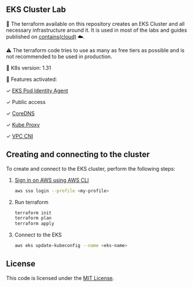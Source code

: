 ## EKS Cluster Lab

:page_facing_up: The terraform available on this repository creates an EKS Cluster and all necessary infrastructure around it. It is used in most of the labs and guides published on [contains(cloud)](https://containscloud.com) ☁️.

:warning: The terraform code tries to use as many as free tiers as possible and is not recommended to be used in production.

:round_pushpin: K8s version: 1.31

:memo: Features activated:

&check; [EKS Pod Identity Agent](https://docs.aws.amazon.com/eks/latest/userguide/pod-id-how-it-works.html)

&check; Public access

&check; [CoreDNS](https://docs.aws.amazon.com/eks/latest/userguide/managing-coredns.html)

&check; [Kube Proxy](https://docs.aws.amazon.com/eks/latest/userguide/managing-kube-proxy.html)

&check; [VPC CNI](https://docs.aws.amazon.com/eks/latest/userguide/managing-vpc-cni.html)

## Creating and connecting to the cluster

To create and connect to the EKS cluster, perform the following steps:

1. [Sign in on AWS using AWS CLI](https://docs.aws.amazon.com/signin/latest/userguide/command-line-sign-in.html)

    ```sh
    aws sso login --profile <my-profile>
    ```

2. Run terraform
    ```sh
    terraform init
    terraform plan
    terraform apply
    ```

3. Connect to the EKS
    ```sh
    aws eks update-kubeconfig --name <eks-name>
    ```

## License

This code is licensed under the [MIT License](LICENSE).